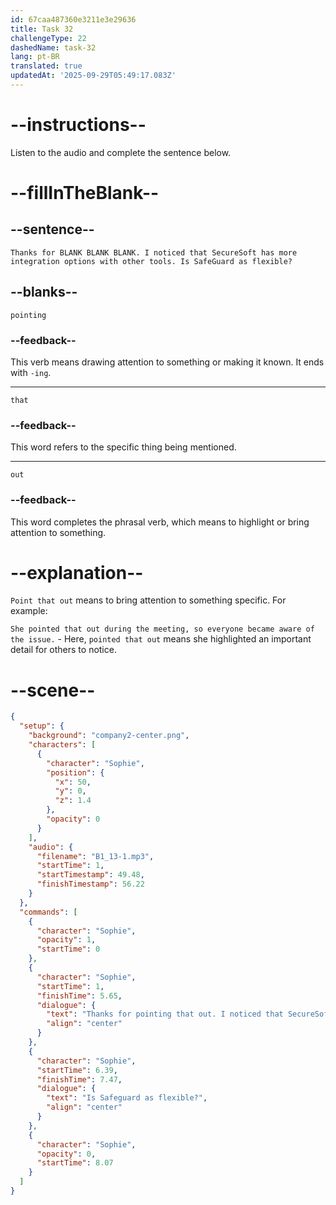 ```yaml
---
id: 67caa487360e3211e3e29636
title: Task 32
challengeType: 22
dashedName: task-32
lang: pt-BR
translated: true
updatedAt: '2025-09-29T05:49:17.083Z'
---
```


<!-- (audio) Sophie: Thanks for pointing that out. I noticed that SecureSoft has more integration options with other tools. Is SafeGuard as flexible? -->

# --instructions--

Listen to the audio and complete the sentence below.

# --fillInTheBlank--

## --sentence--

`Thanks for BLANK BLANK BLANK. I noticed that SecureSoft has more integration options with other tools. Is SafeGuard as flexible?`

## --blanks--

`pointing`

### --feedback--

This verb means drawing attention to something or making it known. It ends with `-ing`.

---

`that`

### --feedback--

This word refers to the specific thing being mentioned.

---

`out`

### --feedback--

This word completes the phrasal verb, which means to highlight or bring attention to something.

# --explanation--

`Point that out` means to bring attention to something specific. For example:  

`She pointed that out during the meeting, so everyone became aware of the issue.` - Here, `pointed that out` means she highlighted an important detail for others to notice.  

# --scene--

```json
{
  "setup": {
    "background": "company2-center.png",
    "characters": [
      {
        "character": "Sophie",
        "position": {
          "x": 50,
          "y": 0,
          "z": 1.4
        },
        "opacity": 0
      }
    ],
    "audio": {
      "filename": "B1_13-1.mp3",
      "startTime": 1,
      "startTimestamp": 49.48,
      "finishTimestamp": 56.22
    }
  },
  "commands": [
    {
      "character": "Sophie",
      "opacity": 1,
      "startTime": 0
    },
    {
      "character": "Sophie",
      "startTime": 1,
      "finishTime": 5.65,
      "dialogue": {
        "text": "Thanks for pointing that out. I noticed that SecureSoft has more integration options with other tools.",
        "align": "center"
      }
    },
    {
      "character": "Sophie",
      "startTime": 6.39,
      "finishTime": 7.47,
      "dialogue": {
        "text": "Is Safeguard as flexible?",
        "align": "center"
      }
    },
    {
      "character": "Sophie",
      "opacity": 0,
      "startTime": 8.07
    }
  ]
}
```
